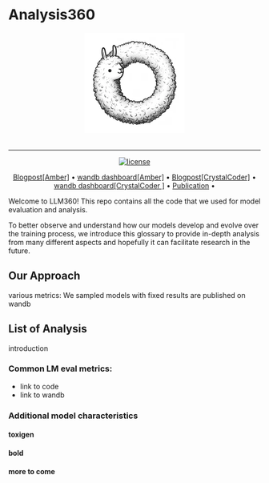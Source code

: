 # Analysis360
<div align="center">
   <img src="./docs/imgs/llm360-icon.webp"><br><br>
</div>

-----------------
<p align="center">
   <a href="https://github.com/LLM360/Analysis360/blob/dev/LICENSE"><img src="https://img.shields.io/badge/license-Apache%202.0-blue.svg" alt="license"></a>
</p>
<p align="center">
  <a href="">Blogpost[Amber]</a> •
  <a href="">wandb dashboard[Amber]</a> •
  <a href="">Blogpost[CrystalCoder]</a> •
  <a href="">wandb dashboard[CrystalCoder ]</a> •
  <a href="">Publication</a> •
</p>
Welcome to LLM360! This repo contains all the code that we used for model evaluation and analysis. 

To better observe and understand how our models develop and evolve over the training process, we introduce this glossary to provide in-depth analysis from many different aspects and hopefully it can facilitate research in the future. 

## Our Approach
various metrics: 
We sampled models with fixed
results are published on wandb

## List of Analysis
introduction
### Common LM eval metrics:
- link to code
- link to wandb
### Additional model characteristics
#### toxigen
#### bold
#### more to come
